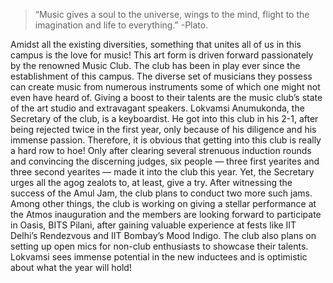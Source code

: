 <!-- TITLE: Music World -->
<!-- SUBTITLE:  -->

>“Music gives a soul to the universe, wings to the mind, flight to the imagination and life to everything.” -Plato.

Amidst all the existing diversities, something that unites all of us in this campus is the love for music! This art form is driven forward passionately by the renowned Music Club. The
club has been in play ever since the establishment of this campus. The diverse set of musicians they possess can create music from numerous instruments some of which one might not even have heard of. Giving a boost to their talents are the music club’s state of the art studio and extravagant speakers. Lokvamsi Anumukonda, the Secretary of the club, is a keyboardist. He got into this club in his 2-1, after being rejected twice in the first year, only because of his diligence and his immense passion. Therefore, it is obvious that getting into this club is really a hard row to hoe! Only after clearing several strenuous induction rounds and convincing the discerning judges, six people — three first yearites and three second yearites — made it into the club this year. Yet, the Secretary urges all the agog zealots to, at least, give a try.
After witnessing the success of the Amul Jam, the club plans to conduct two more such jams. Among other things, the club is working on giving a stellar performance at the
Atmos inauguration and the members are looking forward to participate in Oasis, BITS Pilani, after gaining valuable experience at fests like IIT Delhi’s Rendezvous and IIT
Bombay’s Mood Indigo. The club also plans on setting up open mics for non-club enthusiasts to showcase their talents. Lokvamsi sees immense potential in the new
inductees and is optimistic about what the year will hold!